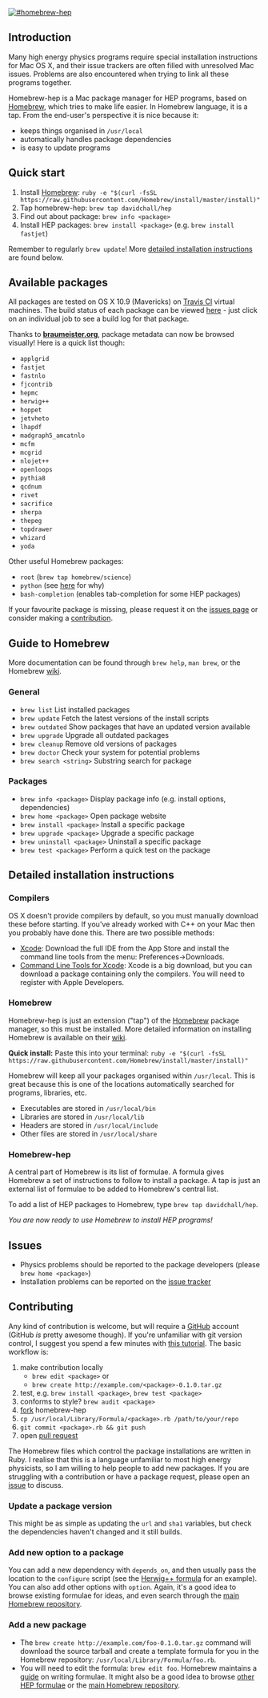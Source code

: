 [![#homebrew-hep](http://higgshunter.files.wordpress.com/2013/12/logo.png)](http://davidchall.github.io/homebrew-hep/)

## Introduction
Many high energy physics programs require special installation instructions for Mac OS X, and their issue trackers are often filled with unresolved Mac issues. Problems are also encountered when trying to link all these programs together.

Homebrew-hep is a Mac package manager for HEP programs, based on [Homebrew](http://brew.sh/), which tries to make life easier. In Homebrew language, it is a tap. From the end-user's perspective it is nice because it:

* keeps things organised in `/usr/local`
* automatically handles package dependencies
* is easy to update programs

## Quick start ##
1. Install [Homebrew](http://brew.sh/): `ruby -e "$(curl -fsSL https://raw.githubusercontent.com/Homebrew/install/master/install)"`
2. Tap homebrew-hep: `brew tap davidchall/hep`
3. Find out about package: `brew info <package>`
4. Install HEP packages: `brew install <package>` (e.g. `brew install fastjet`)

Remember to regularly `brew update`! More [detailed installation instructions](#detailed-installation-instructions) are found below.

## Available packages ##
All packages are tested on OS X 10.9 (Mavericks) on [Travis CI](https://travis-ci.org/) virtual machines. The build status of each package can be viewed [here](https://travis-ci.org/davidchall/homebrew-hep) - just click on an individual job to see a build log for that package.

Thanks to [**braumeister.org**](http://braumeister.org/repos/davidchall/homebrew-hep/browse/a), package metadata can now be browsed visually! Here is a quick list though:

* `applgrid`
* `fastjet`
* `fastnlo`
* `fjcontrib`
* `hepmc`
* `herwig++`
* `hoppet`
* `jetvheto`
* `lhapdf`
* `madgraph5_amcatnlo`
* `mcfm`
* `mcgrid`
* `nlojet++`
* `openloops`
* `pythia8`
* `qcdnum`
* `rivet`
* `sacrifice`
* `sherpa`
* `thepeg`
* `topdrawer`
* `whizard`
* `yoda`

Other useful Homebrew packages:

* `root` (`brew tap homebrew/science`)
* `python` (see [here](https://github.com/Homebrew/homebrew/blob/master/share/doc/homebrew/Homebrew-and-Python.md) for why)
* `bash-completion` (enables tab-completion for some HEP packages)

If your favourite package is missing, please request it on the [issues page](https://github.com/davidchall/homebrew-hep/issues) or consider making a [contribution](#contributing).

## Guide to Homebrew ##
More documentation can be found through `brew help`, `man brew`, or the Homebrew [wiki](https://github.com/Homebrew/homebrew/tree/master/share/doc/homebrew#readme).

### General
* `brew list` List installed packages
* `brew update` Fetch the latest versions of the install scripts
* `brew outdated` Show packages that have an updated version available
* `brew upgrade` Upgrade all outdated packages
* `brew cleanup` Remove old versions of packages
* `brew doctor` Check your system for potential problems
* `brew search <string>` Substring search for package

### Packages
* `brew info <package>` Display package info (e.g. install options, dependencies)
* `brew home <package>` Open package website
* `brew install <package>` Install a specific package
* `brew upgrade <package>` Upgrade a specific package
* `brew uninstall <package>` Uninstall a specific package
* `brew test <package>` Perform a quick test on the package

## Detailed installation instructions ##
### Compilers
OS X doesn't provide compilers by default, so you must manually download these before starting. If you've already worked with C++ on your Mac then you probably have done this. There are two possible methods:

* [Xcode](http://itunes.apple.com/us/app/xcode/id497799835): Download the full IDE from the App Store and install the command line tools from the menu: Preferences->Downloads.
* [Command Line Tools for Xcode](https://developer.apple.com/downloads): Xcode is a big download, but you can download a package containing only the compilers. You will need to register with Apple Developers.

### Homebrew
Homebrew-hep is just an extension ("tap") of the [Homebrew](http://brew.sh/) package manager, so this must be installed. More detailed information on installing Homebrew is available on their [wiki](https://github.com/Homebrew/homebrew/blob/master/share/doc/homebrew/Installation.md).

**Quick install:** Paste this into your terminal:
`ruby -e "$(curl -fsSL https://raw.githubusercontent.com/Homebrew/install/master/install)"`

Homebrew will keep all your packages organised within `/usr/local`. This is great because this is one of the locations automatically searched for programs, libraries, etc.

* Executables are stored in `/usr/local/bin`
* Libraries are stored in `/usr/local/lib`
* Headers are stored in `/usr/local/include`
* Other files are stored in `/usr/local/share`

### Homebrew-hep
A central part of Homebrew is its list of formulae. A formula gives Homebrew a set of instructions to follow to install a package. A tap is just an external list of formulae to be added to Homebrew's central list.

To add a list of HEP packages to Homebrew, type `brew tap davidchall/hep`.

_You are now ready to use Homebrew to install HEP programs!_

## Issues ##
* Physics problems should be reported to the package developers (please `brew home <package>`)
* Installation problems can be reported on the [issue tracker](https://github.com/davidchall/homebrew-hep/issues)

## Contributing ##
Any kind of contribution is welcome, but will require a [GitHub](https://github.com) account (GitHub _is_ pretty awesome though). If you're unfamiliar with git version control, I suggest you spend a few minutes with [this tutorial](http://try.github.com). The basic workflow is:

1. make contribution locally
   * `brew edit <package>` or
   * `brew create http://example.com/<package>-0.1.0.tar.gz`
2. test, e.g. `brew install <package>`, `brew test <package>`
3. conforms to style? `brew audit <package>`
4. [fork](https://help.github.com/articles/fork-a-repo) homebrew-hep
5. `cp /usr/local/Library/Formula/<package>.rb /path/to/your/repo`
6. `git commit <package>.rb && git push`
7. open [pull request](https://help.github.com/articles/using-pull-requests)

The Homebrew files which control the package installations are written in Ruby. I realise that this is a language unfamiliar to most high energy physicists, so I am willing to help people to add new packages. If you are struggling with a contribution or have a package request, please open an [issue](https://github.com/davidchall/homebrew-hep/issues) to discuss.

### Update a package version
This might be as simple as updating the `url` and `sha1` variables, but check the dependencies haven't changed and it still builds.

### Add new option to a package
You can add a new dependency with `depends_on`, and then usually pass the location to the `configure` script (see the [Herwig++ formula](https://github.com/davidchall/homebrew-hep/blob/master/herwig%2B%2B.rb) for an example). You can also add other options with `option`. Again, it's a good idea to browse existing formulae for ideas, and even search through the [main Homebrew repository](https://github.com/Homebrew/homebrew/tree/master/Library/Formula).

### Add a new package
* The `brew create http://example.com/foo-0.1.0.tar.gz` command will download the source tarball and create a template formula for you in the Homebrew repository: `/usr/local/Library/Formula/foo.rb`.
* You will need to edit the formula: `brew edit foo`. Homebrew maintains a [guide](https://github.com/Homebrew/homebrew/blob/master/share/doc/homebrew/Formula-Cookbook.md) on writing formulae. It might also be a good idea to browse [other HEP formulae](https://github.com/davidchall/homebrew-hep) or the [main Homebrew repository](https://github.com/Homebrew/homebrew/tree/master/Library/Formula).
